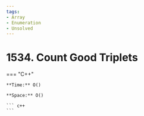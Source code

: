 ```yaml
---
tags:
- Array
- Enumeration
- Unsolved
---
```



# 1534. Count Good Triplets

=== "C++"

    **Time:** O()

    **Space:** O()

    ``` c++
    ```